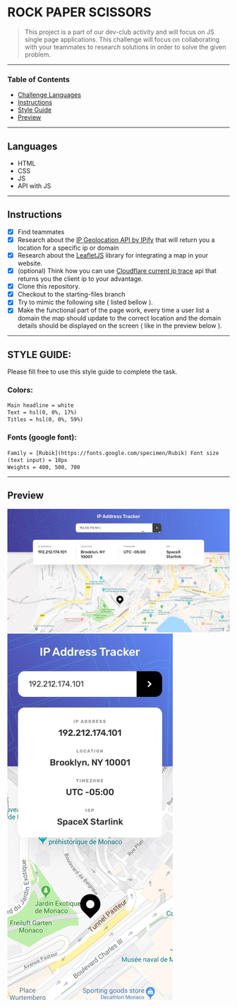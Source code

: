 
# ROCK PAPER SCISSORS

> This project is a part of our dev-club activity and will focus on JS single page applications. This challenge will focus on collaborating with your teammates to research solutions in order to solve the given problem. 
 
---

### Table of Contents

- [Challenge Languages](#Languages)
- [Instructions](#Instructions)
- [Style Guide](#Style-Guide)
- [Preview](#Preview)

---

## Languages

* HTML
* CSS
* JS
* API with JS

---

## Instructions

- [X] Find teammates
- [X] Research about the [IP Geolocation API by IPify](https://geo.ipify.org/) that will return you a location for a specific ip or domain
- [X] Research about the [LeafletJS](https://leafletjs.com/) library for integrating a map in your website.
- [X] (optional) Think how you can use [Cloudflare current ip trace](https://www.cloudflare.com/cdn-cgi/trace) api that returns you the client ip to your advantage.
- [X] Clone this repository.
- [X] Checkout to the starting-files branch
- [X] Try to mimic the following site ( listed bellow ).
- [X] Make the functional part of the page work, every time a user list a domain the map should update to the correct location and the domain details should be displayed on the screen ( like in the preview below ).

---

## STYLE GUIDE: 

Please fill free to use this style guide to complete the task.

### Colors: 
    Main headline = white
    Text = hsl(0, 0%, 17%)
    Titles = hsl(0, 0%, 59%)

### Fonts (google font):
    Family = [Rubik](https://fonts.google.com/specimen/Rubik) Font size (text input) = 18px
    Weights = 400, 500, 700

---

## Preview

![!desktopPreview](./assets/design/active-states.jpg)
![!mobilePreview](./assets/design/mobile-design.jpg)

